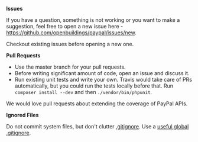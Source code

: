 __Issues__

If you have a question, something is not working or you want to make a suggestion, feel free to open a new issue here - https://github.com/openbuildings/paypal/issues/new.

Checkout existing issues before opening a new one.

__Pull Requests__

 * Use the master branch for your pull requests.
 * Before writing significant amount of code, open an issue and discuss it.
 * Run existing unit tests and write your own. Travis would take care of PRs automatically, but you could run the tests locally before that. Run `composer install --dev` and then `./vendor/bin/phpunit`.

We would love pull requests about extending the coverage of PayPal APIs.

__Ignored Files__

Do not commit system files, but don't clutter [.gitignore](.gitignore). Use a [useful global .gitignore](https://help.github.com/articles/ignoring-files#global-gitignore).